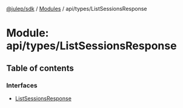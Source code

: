 [@julep/sdk](../README.md) / [Modules](../modules.md) / api/types/ListSessionsResponse

# Module: api/types/ListSessionsResponse

## Table of contents

### Interfaces

- [ListSessionsResponse](../interfaces/api_types_ListSessionsResponse.ListSessionsResponse.md)
